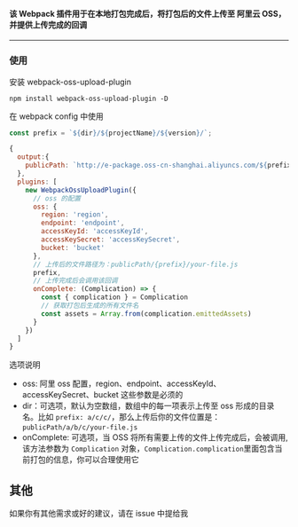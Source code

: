 #### 该 Webpack 插件用于在本地打包完成后，将打包后的文件上传至 阿里云 OSS，并提供上传完成的回调

---

### 使用

安装 webpack-oss-upload-plugin

```shell
npm install webpack-oss-upload-plugin -D
```

在 webpack config 中使用

```js
const prefix = `${dir}/${projectName}/${version}/`;

{
  output:{
    publicPath: `http://e-package.oss-cn-shanghai.aliyuncs.com/${prefix}`
  },
  plugins: [
    new WebpackOssUploadPlugin({
      // oss 的配置
      oss: {
        region: 'region',
        endpoint: 'endpoint',
        accessKeyId: 'accessKeyId',
        accessKeySecret: 'accessKeySecret',
        bucket: 'bucket'
      },
      // 上传后的文件路径为：publicPath/{prefix}/your-file.js
      prefix,
      // 上传完成后会调用该回调
      onComplete: (Complication) => {
        const { complication } = Complication
        // 获取打包后生成的所有文件名
        const assets = Array.from(complication.emittedAssets)
      }
    })
  ]
}

```

选项说明

- oss: 阿里 oss 配置，region、endpoint、accessKeyId、accessKeySecret、bucket 这些参数是必须的
- dir：可选项，默认为空数组，数组中的每一项表示上传至 oss 形成的目录名。比如 `prefix: a/c/c/`，那么上传后你的文件位置是：`publicPath/a/b/c/your-file.js`
- onComplete: 可选项，当 OSS 将所有需要上传的文件上传完成后，会被调用,该方法参数为 `Complication` 对象，`Complication.complication`里面包含当前打包的信息，你可以合理使用它

## 其他

如果你有其他需求或好的建议，请在 issue 中提给我
